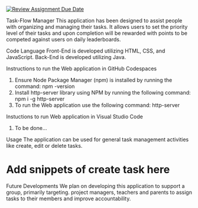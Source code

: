 [![Review Assignment Due Date](https://classroom.github.com/assets/deadline-readme-button-22041afd0340ce965d47ae6ef1cefeee28c7c493a6346c4f15d667ab976d596c.svg)](https://classroom.github.com/a/8-Y6obCV)

Task-Flow Manager
This application has been designed to assist people with organizing and managing their tasks. It allows users to set the priority level of their tasks and upon completion will be rewarded with points to be competed against users on daily leaderboards.
 
 Code Language
 Front-End is developed utilizing HTML, CSS, and JavaScript. 
 Back-End is developed utilizing Java.

 Instructions to run the Web application in GitHub Codespaces
 1. Ensure Node Package Manager (npm) is installed by running the command: npm -version
 2. Install http-server library using NPM by running the following command: npm i -g http-server
 3. To run the Web application use the following command: http-server

 Instuctions to run Web application in Visual Studio Code
 1. To be done...

 Usage
 The application can be used for general task management activities like create, edit or delete tasks. 

 # Add snippets of create task here

 Future Developments
 We plan on developing this application to support a group,  primarily targeting. project managers, teachers and parents to assign tasks to their members and improve accountability. 
 















 

